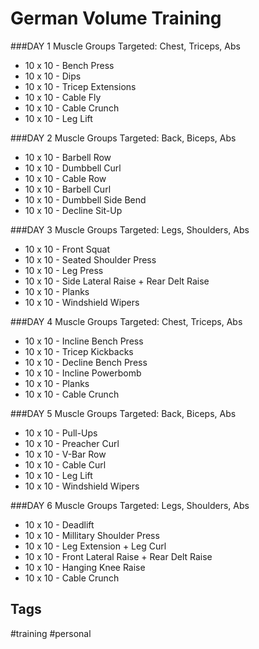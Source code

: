 # German Volume Training
###DAY 1
Muscle Groups Targeted: Chest, Triceps, Abs
* 10 x 10 - Bench Press
* 10 x 10 - Dips
* 10 x 10 - Tricep Extensions
* 10 x 10 - Cable Fly
* 10 x 10 - Cable Crunch
* 10 x 10 - Leg Lift

###DAY 2
Muscle Groups Targeted: Back, Biceps, Abs
* 10 x 10 - Barbell Row
* 10 x 10 - Dumbbell Curl
* 10 x 10 - Cable Row
* 10 x 10 - Barbell Curl
* 10 x 10 - Dumbbell Side Bend 
* 10 x 10 - Decline Sit-Up

###DAY 3
Muscle Groups Targeted: Legs, Shoulders, Abs
* 10 x 10 - Front Squat
* 10 x 10 - Seated Shoulder Press
* 10 x 10 - Leg Press
* 10 x 10 - Side Lateral Raise + Rear Delt Raise
* 10 x 10 - Planks
* 10 x 10 - Windshield Wipers

###DAY 4
Muscle Groups Targeted: Chest, Triceps, Abs
* 10 x 10 - Incline Bench Press
* 10 x 10 - Tricep Kickbacks
* 10 x 10 - Decline Bench Press
* 10 x 10 - Incline Powerbomb
* 10 x 10 - Planks
* 10 x 10 - Cable Crunch

###DAY 5
Muscle Groups Targeted: Back, Biceps, Abs
* 10 x 10 - Pull-Ups
* 10 x 10 - Preacher Curl
* 10 x 10 - V-Bar Row
* 10 x 10 - Cable Curl
* 10 x 10 - Leg Lift
* 10 x 10 - Windshield Wipers

###DAY 6
Muscle Groups Targeted: Legs, Shoulders, Abs
* 10 x 10 - Deadlift
* 10 x 10 - Millitary Shoulder Press
* 10 x 10 - Leg Extension + Leg Curl
* 10 x 10 - Front Lateral Raise + Rear Delt Raise
* 10 x 10 - Hanging Knee Raise
* 10 x 10 - Cable Crunch

## Tags
#training #personal

